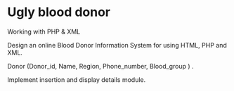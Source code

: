 # Ugly blood donor

Working with PHP & XML

 

 Design an online Blood Donor Information System for using HTML, PHP and XML.

 Donor (Donor_id, Name, Region, Phone_number, Blood_group ) .

 Implement insertion and display details module.
